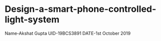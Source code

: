 # Design-a-smart-phone-controlled-light-system
Name-Akshat Gupta
UID-19BCS3891
DATE-1st October 2019
